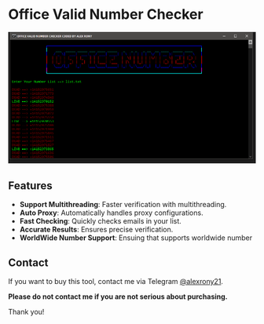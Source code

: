 # Office Valid Number Checker

![Image](https://raw.githubusercontent.com/thepythoncode97/Office365-Valid-Number-Checker/refs/heads/main/Office365_Number_Validator.png)

## Features
- **Support Multithreading**: Faster verification with multithreading.
- **Auto Proxy**: Automatically handles proxy configurations.
- **Fast Checking**: Quickly checks emails in your list.
- **Accurate Results**: Ensures precise verification.
- **WorldWide Number Support**: Ensuing that supports worldwide number

## Contact
If you want to buy this tool, contact me via Telegram [@alexrony21](https://t.me/alexrony21).

**Please do not contact me if you are not serious about purchasing.**

Thank you!

